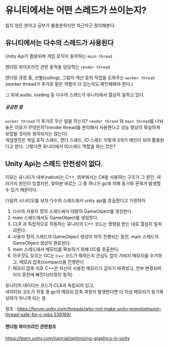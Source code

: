 유니티에서는 어떤 스레드가 쓰이는지?
===

쉽지 않은 분야고 공부가 불충분하지만 차근차근 정리해본다.

## 유니티에서는 다수의 스레드가 사용된다

Unity Api가 활용되며 게임 로직이 동작하는 `main thread`

렌더링 파이프라인 관련 동작을 담당하는 `render thread`

렌더링 과정 중, 선별(culling), 그림자 계산 등의 작업을 도와주는 `worker thread`
(worker thread가 추가로 맡은 역할이 더 있는지도 확인해봐야 한다.)

그 외에 audio, loading 등 다수의 스레드가 유니티에서 열심히 일하고 있다.

##### 궁금한 점

`worker thread` 가 추가로 무슨 일을 하는지?
`render thread` 와 `main thread`를 나눠 놓은 이유가 무엇인지?\(render thread를 분리해서 사용한다고 성능 향상이 확실하게 보장될 것이라 생각되지는 않는다) \
게임엔진은 게임 로직 스레드, 렌더 스레드, IO 스레드 이렇게 3개가 메인이 되어 활용된다고 한다. 그렇다면 유니티에서 IO스레드 역할을 하는 것은?


## Unity Api는 스레드 안전성이 없다.

이유는 유니티가 내부(native)는 C++, 외부에서는 C#을 사용하는 구조가 그 원인.
여러가지 원인이 있겠지만, 찾아본 바로는 그 중 하나가 gc에 의해 동기화 문제가 발생할 수 있기 때문이다.

다음의 시나리오를 보자
다수의 스레드에서 unity api를 호출한다고 가정하자

1. 다수의 사용자 정의 스레드에서 대량의 GameObject를 생성한다.
2. main 스레드에서도 GameObject를 생성한다.
3. CLR 과 독립적으로 작동하는 유니티의 C++ 코드는 명령을 받는 대로 열심히 일처리한다.
4. 사용자 정의 스레드의 GameObject 생성이 아직 진행되는 동안, main 스레드의 GameObject 생성이 완료된다.
5. main 스레드에서 메모리를 확보하기 위해 GC를 호출한다.
6. 아무것도 모르는 GC는 c++ 코드가 뭐하는지 관심도 없이 가비지 메모리를 수거하고, 메모리 압축(compact)을 진행한다
7. 메모리 압축 이후 C++은 자신이 사용한 메모리가 갑자기 바뀌었고, 전부 변경되버리자 혼란에 빠진다(미정의 동작)

유니티의 네이티브 코드가 CLR과 독립되어 있고, \
네이티브 코드가 작동 중 gc의 메모리 압축 과정이 발생한다면 더 이상 메모리가 동기화 상태가 아니게 되는 셈

참조 : https://forum.unity.com/threads/why-not-make-unity-monobehavior-thread-safe-for-c-jobs.538169/


#### 렌더링 파이프라인 관련참조

https://learn.unity.com/tutorial/optimizing-graphics-in-unity
